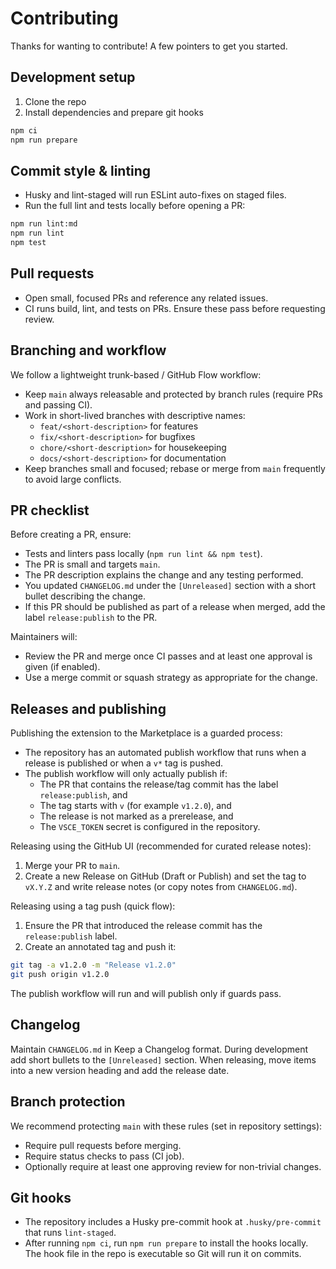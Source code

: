 # Contributing

Thanks for wanting to contribute! A few pointers to get you started.

## Development setup

1. Clone the repo
2. Install dependencies and prepare git hooks

```bash
npm ci
npm run prepare
```

## Commit style & linting

- Husky and lint-staged will run ESLint auto-fixes on staged files.
- Run the full lint and tests locally before opening a PR:

```bash
npm run lint:md
npm run lint
npm test
```

## Pull requests

- Open small, focused PRs and reference any related issues.
- CI runs build, lint, and tests on PRs. Ensure these pass before requesting review.

## Branching and workflow

We follow a lightweight trunk-based / GitHub Flow workflow:

- Keep `main` always releasable and protected by branch rules (require PRs and passing CI).
- Work in short-lived branches with descriptive names:
  - `feat/<short-description>` for features
  - `fix/<short-description>` for bugfixes
  - `chore/<short-description>` for housekeeping
  - `docs/<short-description>` for documentation
- Keep branches small and focused; rebase or merge from `main` frequently to avoid large conflicts.

## PR checklist

Before creating a PR, ensure:

- Tests and linters pass locally (`npm run lint && npm test`).
- The PR is small and targets `main`.
- The PR description explains the change and any testing performed.
- You updated `CHANGELOG.md` under the `[Unreleased]` section with a short bullet describing the change.
- If this PR should be published as part of a release when merged, add the label `release:publish` to the PR.

Maintainers will:

- Review the PR and merge once CI passes and at least one approval is given (if enabled).
- Use a merge commit or squash strategy as appropriate for the change.

## Releases and publishing

Publishing the extension to the Marketplace is a guarded process:

- The repository has an automated publish workflow that runs when a release is published or when a `v*` tag is pushed.
- The publish workflow will only actually publish if:
  - The PR that contains the release/tag commit has the label `release:publish`, and
  - The tag starts with `v` (for example `v1.2.0`), and
  - The release is not marked as a prerelease, and
  - The `VSCE_TOKEN` secret is configured in the repository.

Releasing using the GitHub UI (recommended for curated release notes):

1. Merge your PR to `main`.
2. Create a new Release on GitHub (Draft or Publish) and set the tag to `vX.Y.Z` and write release notes (or copy notes from `CHANGELOG.md`).

Releasing using a tag push (quick flow):

1. Ensure the PR that introduced the release commit has the `release:publish` label.
2. Create an annotated tag and push it:

```bash
git tag -a v1.2.0 -m "Release v1.2.0"
git push origin v1.2.0
```

The publish workflow will run and will publish only if guards pass.

## Changelog

Maintain `CHANGELOG.md` in Keep a Changelog format. During development add short bullets to the `[Unreleased]` section. When releasing, move items into a new version heading and add the release date.

## Branch protection

We recommend protecting `main` with these rules (set in repository settings):

- Require pull requests before merging.
- Require status checks to pass (CI job).
- Optionally require at least one approving review for non-trivial changes.

## Git hooks

- The repository includes a Husky pre-commit hook at `.husky/pre-commit` that runs `lint-staged`.
- After running `npm ci`, run `npm run prepare` to install the hooks locally. The hook file in the repo is executable so Git will run it on commits.
